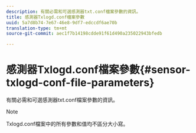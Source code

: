 ```yaml
---
description: 有關必需和可選感測器txt.conf檔案參數的資訊。
title: 感測器Txlogd.conf檔案參數
uuid: 5a7d8b74-7e67-46e8-9df7-edccdf6ae70b
translation-type: tm+mt
source-git-commit: aec1f7b14198cdde91f61d490a235022943bfedb

---
```



# 感測器Txlogd.conf檔案參數{#sensor-txlogd-conf-file-parameters}

有關必需和可選感測器txt.conf檔案參數的資訊。

>[!NOTE]
>
>Txlogd.conf檔案中的所有參數和值均不區分大小寫。

